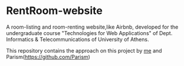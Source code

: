 # RentRoom-website

A room-listing and room-renting website,like Airbnb, developed for the undergraduate course "Technologies for Web Applications" of Dept. Informatics & Telecommunications of University of Athens.

This repository contains the approach on this project by [me](https://github.com/Thanasis17m) and Parism(https://github.com/Parism)

